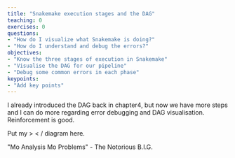```yaml
---
title: "Snakemake execution stages and the DAG"
teaching: 0
exercises: 0
questions:
- "How do I visualize what Snakemake is doing?"
- "How do I understand and debug the errors?"
objectives:
- "Know the three stages of execution in Snakemake"
- "Visualise the DAG for our pipeline"
- "Debug some common errors in each phase"
keypoints:
- "Add key points"
---
```


I already introduced the DAG back in chapter4, but now we have more steps and I can do more regarding
error debugging and DAG visualisation. Reinforcement is good.

Put my > < \/ diagram here.

"Mo Analysis Mo Problems" - The Notorious B.I.G.
